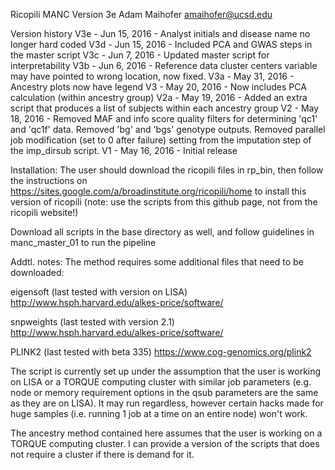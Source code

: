 Ricopili MANC Version 3e 
Adam Maihofer 
amaihofer@ucsd.edu

Version history
V3e - Jun 15, 2016 -  Analyst initials and disease name no longer hard coded
V3d - Jun 15, 2016 - Included PCA and GWAS steps in the master script
V3c - Jun 7, 2016 - Updated master script for interpretability
V3b - Jun 6, 2016 - Reference data cluster centers variable may have pointed to wrong location, now fixed.
V3a - May 31, 2016 - Ancestry plots now have legend
V3 - May 20, 2016 - Now includes PCA calculation (within ancestry group)
V2a - May 19, 2016 - Added an extra script that produces a list of subjects within each ancestry group
V2 - May 18, 2016 - Removed MAF and info score quality filters for determining 'qc1' and 'qc1f' data. Removed 'bg' and 'bgs' genotype outputs. Removed parallel job modification (set to 0 after failure) setting from the imputation step of the imp_dirsub script.
V1 - May 16, 2016 - Initial release


Installation:
The user should download the ricopili files in rp_bin, then follow the instructions on
https://sites.google.com/a/broadinstitute.org/ricopili/home 
to install this version of ricopili (note: use the scripts from this github page, not from the ricopili website!)

Download all scripts in the base directory as well, and follow guidelines in manc_master_01 to run the pipeline

Addtl. notes:
The method requires some additional files that need to be downloaded:

eigensoft (last tested with version on LISA) http://www.hsph.harvard.edu/alkes-price/software/

snpweights (last tested with version 2.1) http://www.hsph.harvard.edu/alkes-price/software/

PLINK2 (last tested with beta 335) https://www.cog-genomics.org/plink2



The script is currently set up under the assumption that the user is working on LISA or a TORQUE computing cluster with similar job parameters (e.g. node or memory requirement options in the qsub parameters are the same as they are on LISA). It may run regardless,
however certain hacks made for huge samples (i.e. running 1 job at a time on an entire node) won't work.

The ancestry method contained here assumes that the user is working on a TORQUE computing cluster. I can provide a version of the scripts that does not require a cluster if there is demand for it.


